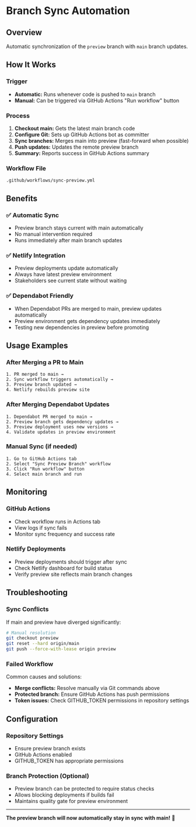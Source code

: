 # Branch Sync Automation

## Overview

Automatic synchronization of the `preview` branch with `main` branch updates.

## How It Works

### Trigger

- **Automatic:** Runs whenever code is pushed to `main` branch
- **Manual:** Can be triggered via GitHub Actions "Run workflow" button

### Process

1. **Checkout main:** Gets the latest main branch code
2. **Configure Git:** Sets up GitHub Actions bot as committer
3. **Sync branches:** Merges main into preview (fast-forward when possible)
4. **Push updates:** Updates the remote preview branch
5. **Summary:** Reports success in GitHub Actions summary

### Workflow File

`.github/workflows/sync-preview.yml`

## Benefits

### ✅ Automatic Sync

- Preview branch stays current with main automatically
- No manual intervention required
- Runs immediately after main branch updates

### ✅ Netlify Integration

- Preview deployments update automatically
- Always have latest preview environment
- Stakeholders see current state without waiting

### ✅ Dependabot Friendly

- When Dependabot PRs are merged to main, preview updates automatically
- Preview environment gets dependency updates immediately
- Testing new dependencies in preview before promoting

## Usage Examples

### After Merging a PR to Main

```
1. PR merged to main →
2. Sync workflow triggers automatically →
3. Preview branch updated →
4. Netlify rebuilds preview site
```

### After Merging Dependabot Updates

```
1. Dependabot PR merged to main →
2. Preview branch gets dependency updates →
3. Preview deployment uses new versions →
4. Validate updates in preview environment
```

### Manual Sync (if needed)

```
1. Go to GitHub Actions tab
2. Select "Sync Preview Branch" workflow
3. Click "Run workflow" button
4. Select main branch and run
```

## Monitoring

### GitHub Actions

- Check workflow runs in Actions tab
- View logs if sync fails
- Monitor sync frequency and success rate

### Netlify Deployments

- Preview deployments should trigger after sync
- Check Netlify dashboard for build status
- Verify preview site reflects main branch changes

## Troubleshooting

### Sync Conflicts

If main and preview have diverged significantly:

```bash
# Manual resolution
git checkout preview
git reset --hard origin/main
git push --force-with-lease origin preview
```

### Failed Workflow

Common causes and solutions:

- **Merge conflicts:** Resolve manually via Git commands above
- **Protected branch:** Ensure GitHub Actions has push permissions
- **Token issues:** Check GITHUB_TOKEN permissions in repository settings

## Configuration

### Repository Settings

- Ensure preview branch exists
- GitHub Actions enabled
- GITHUB_TOKEN has appropriate permissions

### Branch Protection (Optional)

- Preview branch can be protected to require status checks
- Allows blocking deployments if builds fail
- Maintains quality gate for preview environment

---

**The preview branch will now automatically stay in sync with main!** 🚀
